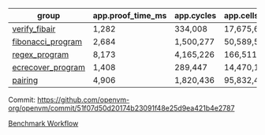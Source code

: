 | group | app.proof_time_ms | app.cycles | app.cells_used | leaf.proof_time_ms | leaf.cycles | leaf.cells_used |
| -- | -- | -- | -- | -- | -- | -- |
| [verify_fibair](https://github.com/openvm-org/openvm/blob/benchmark-results/benchmarks/verify_fibair-51f07d50d20174b23091f48e25d9ea421b4e2787.md) | 1,282 |  334,008 |  17,675,690 |- | - | - |
| [fibonacci_program](https://github.com/openvm-org/openvm/blob/benchmark-results/benchmarks/fibonacci-51f07d50d20174b23091f48e25d9ea421b4e2787.md) | 2,684 |  1,500,277 |  50,589,503 | 3,776 |  1,263,310 |  70,283,756 |
| [regex_program](https://github.com/openvm-org/openvm/blob/benchmark-results/benchmarks/regex-51f07d50d20174b23091f48e25d9ea421b4e2787.md) | 8,173 |  4,165,226 |  166,511,152 | 14,541 |  3,982,001 |  304,555,742 |
| [ecrecover_program](https://github.com/openvm-org/openvm/blob/benchmark-results/benchmarks/ecrecover-51f07d50d20174b23091f48e25d9ea421b4e2787.md) | 1,408 |  289,447 |  14,470,186 | 12,743 |  2,988,605 |  244,253,266 |
| [pairing](https://github.com/openvm-org/openvm/blob/benchmark-results/benchmarks/pairing-51f07d50d20174b23091f48e25d9ea421b4e2787.md) | 4,906 |  1,820,436 |  95,832,407 | 14,245 |  3,267,508 |  273,857,940 |


Commit: https://github.com/openvm-org/openvm/commit/51f07d50d20174b23091f48e25d9ea421b4e2787

[Benchmark Workflow](https://github.com/openvm-org/openvm/actions/runs/14231968809)
